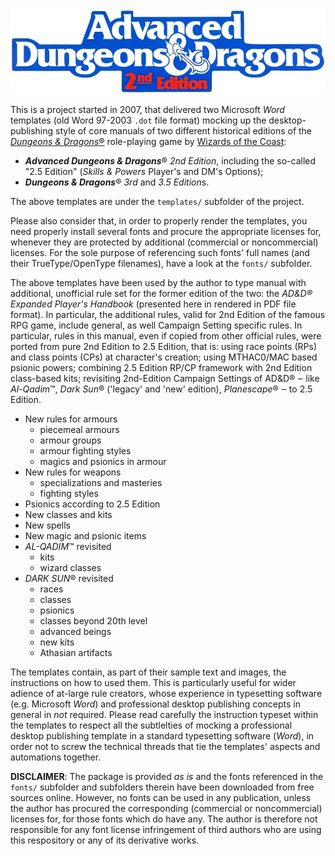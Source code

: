 <img src="pics/AD&D_color_logo.webp" width="640" />

This is a project started in 2007, that delivered two Microsoft *Word* templates (old Word 97-2003 `.dot` file format) mocking up the desktop-publishing style of core manuals of two different historical editions of the [*Dungeons & Dragons*®](https://dnd.wizards.com/) role-playing game by [Wizards of the Coast](https://company.wizards.com):
 * ***Advanced Dungeons & Dragons***® *2nd Edition*, including the so-called "2.5 Edition" (*Skills & Powers* Player's and DM's Options);
 * ***Dungeons & Dragons***® *3rd* and *3.5 Edition*s.

The above templates are under the `templates/` subfolder of the project.

Please also consider that, in order to properly render the templates, you need properly install several fonts and procure the appropriate licenses for, whenever they are protected by additional (commercial or noncommercial) licenses. For the sole purpose of referencing such fonts' full names (and their TrueType/OpenType filenames), have a look at the `fonts/` subfolder.

The above templates have been used by the author to type manual with additional, unofficial rule set for the former edition of the two: the *AD&D® Expanded Player's Handbook* (presented here in rendered in PDF file format). In particular, the additional rules, valid for 2nd Edition of the famous RPG game, include general, as well Campaign Setting specific rules.
In particular, rules in this manual, even if copied from other official rules, were ported from pure 2nd Edition to 2.5 Edition, that is: using race points (RPs) and class points (CPs) at character's creation; using MTHAC0/MAC based psionic powers; combining 2.5 Edition RP/CP framework with 2nd Edition class-based kits; revisiting 2nd-Edition Campaign Settings of AD&D® ‒ like *Al-Qadim*™, *Dark Sun*® ('legacy' and 'new' edition), *Planescape*® ‒ to 2.5 Edition.

 * New  rules for armours
   * piecemeal armours
   * armour groups
   * armour fighting styles
   * magics and psionics in armour
 * New rules for weapons
   * specializations and masteries
   * fighting styles
 * Psionics according to 2.5 Edition
 * New classes and kits
 * New spells
 * New magic and psionic items
 * *AL-QADIM*™ revisited
   * kits
   * wizard classes
 * *DARK SUN*® revisited
   * races
   * classes
   * psionics
   * classes beyond 20th level
   * advanced beings
   * new kits
   * Athasian artifacts

The templates contain, as part of their sample text and images, the instructions on how to used them. This is particularly useful for wider adience of at-large rule creators, whose experience in typesetting software (e.g. Microsoft *Word*) and professional desktop publishing concepts in general in *not* required. Please read carefully the instruction typeset within the templates to respect all the subtlelties of mocking a professional desktop publishing template in a standard typesetting software (*Word*), in order not to screw the technical threads that tie the templates' aspects and automations together.

**DISCLAIMER**: The package is provided *as is* and the fonts referenced in the `fonts/` subfolder and subfolders therein have been downloaded from free sources online. However, no fonts can be used in any publication, unless the author has procured the corresponding (commercial or noncommercial) licenses for, for those fonts which do have any. The author is therefore not responsible for any font license infringement of third authors who are using this respository or any of its derivative works.
